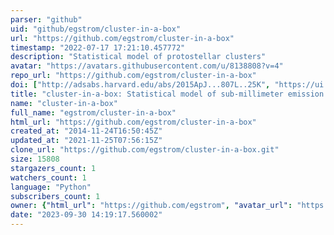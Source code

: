 ```yaml
---
parser: "github"
uid: "github/egstrom/cluster-in-a-box"
url: "https://github.com/egstrom/cluster-in-a-box"
timestamp: "2022-07-17 17:21:10.457772"
description: "Statistical model of protostellar clusters"
avatar: "https://avatars.githubusercontent.com/u/8138808?v=4"
repo_url: "https://github.com/egstrom/cluster-in-a-box"
doi: ["http://adsabs.harvard.edu/abs/2015ApJ...807L..25K", "https://ui.adsabs.harvard.edu/abs/2016ascl.soft10008K/abstract"]
title: "cluster-in-a-box: Statistical model of sub-millimeter emission from embedded protostellar clusters"
name: "cluster-in-a-box"
full_name: "egstrom/cluster-in-a-box"
html_url: "https://github.com/egstrom/cluster-in-a-box"
created_at: "2014-11-24T16:50:45Z"
updated_at: "2021-11-25T07:56:15Z"
clone_url: "https://github.com/egstrom/cluster-in-a-box.git"
size: 15808
stargazers_count: 1
watchers_count: 1
language: "Python"
subscribers_count: 1
owner: {"html_url": "https://github.com/egstrom", "avatar_url": "https://avatars.githubusercontent.com/u/8138808?v=4", "login": "egstrom", "type": "User"}
date: "2023-09-30 14:19:17.560002"
---
```

